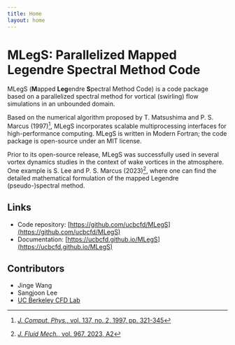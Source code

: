 ```yaml
---
title: Home
layout: home
---
```


# **MLegS**: Parallelized **M**apped **Leg**endre **S**pectral Method Code
MLegS (**M**apped **Leg**endre **S**pectral Method Code) is a code package based on a parallelized spectral method for vortical (swirling) flow simulations in an unbounded domain.

Based on the numerical algorithm proposed by T. Matsushima and P. S. Marcus (1997)[^1], MLegS incorporates scalable multiprocessing interfaces for high-performance computing. MLegS is written in Modern Fortran; the code package is open-source under an MIT license.

Prior to its open-source release, MLegS was successfully used in several vortex dynamics studies in the context of wake vortices in the atmosphere. One example is S. Lee and P. S. Marcus (2023)[^2], where one can find the detailed mathematical formulation of the mapped Legendre (pseudo-)spectral method.

## Links
- Code repository: [https://github.com/ucbcfd/MLegS](https://github.com/ucbcfd/MLegS)
- Documentation: [https://ucbcfd.github.io/MLegS](https://ucbcfd.github.io/MLegS)


## Contributors
- Jinge Wang
- Sangjoon Lee
- [UC Berkeley CFD Lab](https://cfd.me.berkeley.edu)

[^1]: [*J. Comput. Phys.*, vol. 137, no. 2, 1997, pp. 321-345](https://doi.org/10.1006/jcph.1997.5804)
[^2]: [*J. Fluid Mech.*, vol. 967, 2023, A2](https://doi.org/10.1017/jfm.2023.455)
